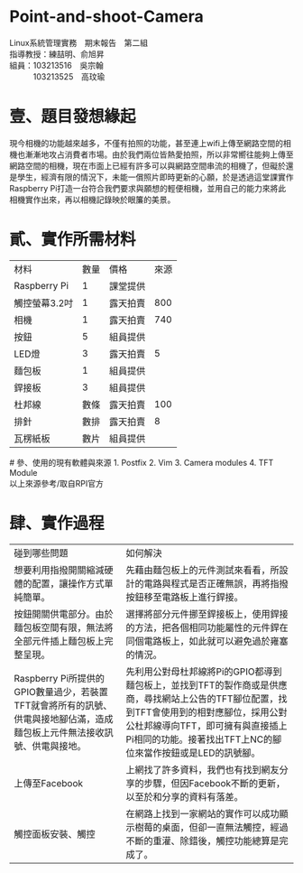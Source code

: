 # Point-and-shoot-Camera
Linux系統管理實務　期末報告　第二組  <br/>
指導教授：練喆明、俞旭昇  <br/>
組員：103213516　吳宗翰  <br/>
　　　103213525　高玟瑜
# 壹、題目發想緣起
現今相機的功能越來越多，不僅有拍照的功能，甚至連上wifi上傳至網路空間的相機也漸漸地攻占消費者市場。由於我們兩位皆熱愛拍照，所以非常嚮往能夠上傳至網路空間的相機，現在市面上已經有許多可以與網路空間串流的相機了，但礙於還是學生，經濟有限的情況下，未能一償照片即時更新的心願，於是透過這堂課實作Raspberry Pi打造一台符合我們要求與願想的輕便相機，並用自己的能力來將此相機實作出來，再以相機記錄映於眼簾的美景。
# 貳、實作所需材料
<table>
  <tr>
		<td>材料</td>
		<td>數量</td>
		<td>價格</td>
		<td>來源</td>
	</tr>
	<tr>
		<td>Raspberry Pi</td>
		<td>1</td>
		<td>課堂提供</td>
		<td>   </td>
	</tr>
	<tr>
		<td>觸控螢幕3.2吋</td>
		<td>1</td>
		<td>露天拍賣</td>
		<td>800</td>
	</tr>
	<tr>
		<td>相機</td>
		<td>1</td>
		<td>露天拍賣</td>
		<td>740</td>
	</tr>
	<tr>
		<td>按鈕</td>
		<td>5</td>
		<td>組員提供</td>
		<td>   </td>
	</tr>
	<tr>
		<td>LED燈</td>
		<td>3</td>
		<td>露天拍賣</td>
		<td>5</td>
	</tr>
	<tr>
		<td>麵包板</td>
		<td>1</td>
		<td>組員提供</td>
		<td>   </td>
	</tr>
	<tr>
		<td>銲接板</td>
		<td>3</td>
		<td>組員提供</td>
		<td>   </td>
	</tr>
	<tr>
		<td>杜邦線</td>
		<td>數條</td>
		<td>露天拍賣</td>
		<td>100</td>
	</tr>
	<tr>
		<td>排針</td>
		<td>數排</td>
		<td>露天拍賣</td>
		<td>8</td>
	</tr>
	<tr>
		<td>瓦楞紙板</td>
		<td>數片</td>
		<td>組員提供</td>
		<td>   </td>
	</tr>
</table>
# 參、使用的現有軟體與來源
1. Postfix
2. Vim
3. Camera modules
4. TFT Module  <br/>
以上來源參考/取自RPI官方

# 肆、實作過程
<table>
  <tr>
		<td>碰到哪些問題</td>
		<td>如何解決</td>
	</tr>
	<tr>
		<td>想要利用指撥開關縮減硬體的配置，讓操作方式單純簡單。</td>
		<td>先藉由麵包板上的元件測試來看看，所設計的電路與程式是否正確無誤，再將指撥按鈕移至電路板上進行銲接。</td>
	</tr>
	<tr>
		<td>按鈕開關供電部分。由於麵包板空間有限，無法將全部元件插上麵包板上完整呈現。</td>
		<td>選擇將部分元件挪至銲接板上，使用銲接的方法，把各個相同功能屬性的元件銲在同個電路板上，如此就可以避免過於雍塞的情況。</td>
	</tr>
	<tr>
		<td>Raspberry Pi所提供的GPIO數量過少，若裝置TFT就會將所有的訊號、供電與接地腳佔滿，造成麵包板上元件無法接收訊號、供電與接地。</td>
		<td>先利用公對母杜邦線將Pi的GPIO都導到麵包板上，並找到TFT的製作商或是供應商，尋找網站上公告的TFT腳位配置，找到TFT會使用到的相對應腳位，採用公對公杜邦線導向TFT，即可擁有與直接插上Pi相同的功能。接著找出TFT上NC的腳位來當作按鈕或是LED的訊號腳。</td>
	</tr>
	<tr>
		<td>上傳至Facebook</td>
		<td>上網找了許多資料，我們也有找到網友分享的步驟，但因Facebook不斷的更新，以至於和分享的資料有落差。</td>
	</tr>
	<tr>
		<td>觸控面板安裝、觸控</td>
		<td>在網路上找到一家網站的實作可以成功顯示樹莓的桌面，但卻一直無法觸控，經過不斷的重灌、除錯後，觸控功能總算是完成了。</td>
	</tr>
</table>
















